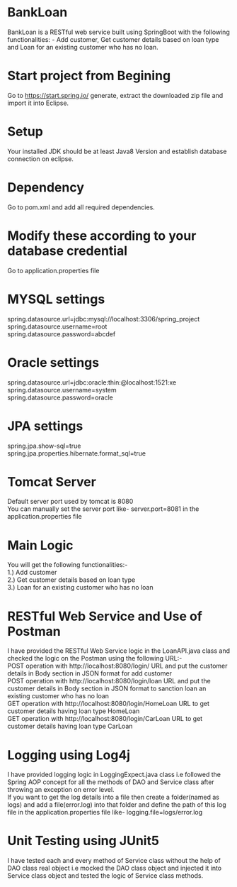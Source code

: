 # BankLoan
BankLoan is a RESTful web service built using SpringBoot with the following functionalities: - Add customer, Get customer details based on loan type and Loan for an existing customer who has no loan.

# Start project from Begining
Go to https://start.spring.io/  generate, extract the downloaded zip file and import it into Eclipse.

# Setup
Your installed JDK should be at least Java8 Version and establish database connection on eclipse.

# Dependency
Go to pom.xml and add all required dependencies.

# Modify these according to your database credential
Go to application.properties file
# MYSQL settings
spring.datasource.url=jdbc:mysql://localhost:3306/spring_project <br/>
spring.datasource.username=root <br/>
spring.datasource.password=abcdef
# Oracle settings
spring.datasource.url=jdbc:oracle:thin:@localhost:1521:xe <br/>
spring.datasource.username=system <br/>
spring.datasource.password=oracle
# JPA settings
spring.jpa.show-sql=true <br/>
spring.jpa.properties.hibernate.format_sql=true <br/>

# Tomcat Server
Default server port used by tomcat is 8080 <br/>
You can manually set the server port like- server.port=8081 in the application.properties file

# Main Logic
You will get the following functionalities:- <br/>
1.) Add customer <br/>
2.) Get customer details based on loan type <br/>
3.) Loan for an existing customer who has no loan

# RESTful Web Service and Use of Postman
I have provided the RESTful Web Service logic in the LoanAPI.java class and checked the logic on the Postman using the following URL:- <br/>
POST operation with http://localhost:8080/login/ URL and put the customer details in Body section in JSON format for add customer <br/>
POST operation with http://localhost:8080/login/loan URL and put the customer details in Body section in JSON format to sanction loan an existing customer who has no loan <br/>
GET operation with http://localhost:8080/login/HomeLoan URL to get customer details having loan type HomeLoan <br/>
GET operation with http://localhost:8080/login/CarLoan URL to get customer details having loan type CarLoan

# Logging using Log4j
I have provided logging logic in LoggingExpect.java class i.e followed the Spring AOP concept for all the methods of DAO and Service class after throwing an exception on error level. <br/>
If you want to get the log details into a file then create a folder(named as logs) and add a file(error.log) into that folder and define the path of this log file in the application.properties file like- logging.file=logs/error.log

# Unit Testing using JUnit5
I have tested each and every method of Service class without the help of DAO class real object i.e mocked the DAO class object and injected it into Service class object and tested the logic of Service class methods.
